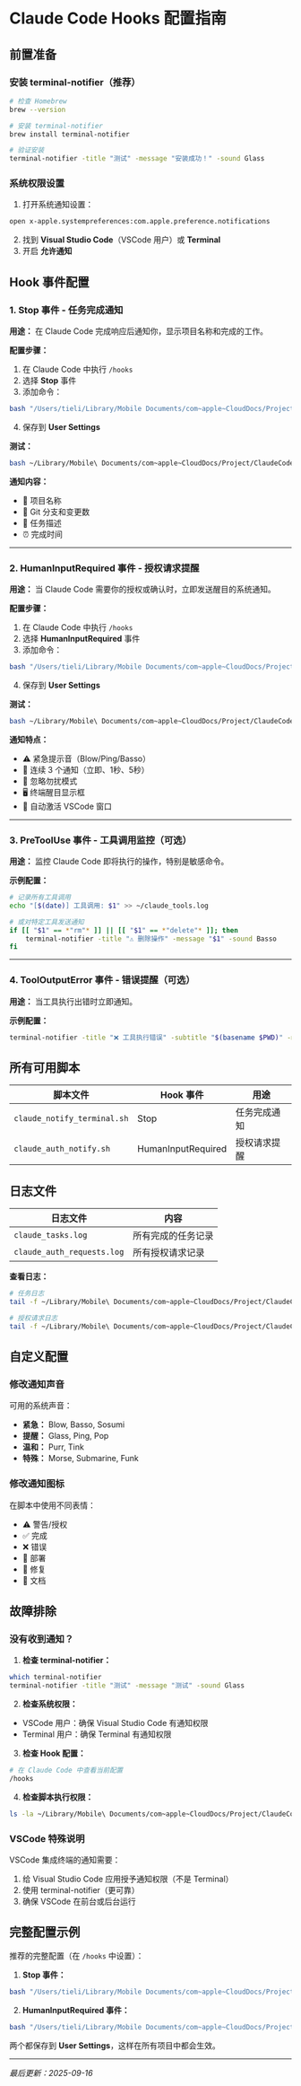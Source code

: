 # Claude Code Hooks 配置指南

## 前置准备

### 安装 terminal-notifier（推荐）
```bash
# 检查 Homebrew
brew --version

# 安装 terminal-notifier
brew install terminal-notifier

# 验证安装
terminal-notifier -title "测试" -message "安装成功！" -sound Glass
```

### 系统权限设置
1. 打开系统通知设置：
```bash
open x-apple.systempreferences:com.apple.preference.notifications
```
2. 找到 **Visual Studio Code**（VSCode 用户）或 **Terminal**
3. 开启 **允许通知**

## Hook 事件配置

### 1. Stop 事件 - 任务完成通知

**用途：** 在 Claude Code 完成响应后通知你，显示项目名称和完成的工作。

**配置步骤：**
1. 在 Claude Code 中执行 `/hooks`
2. 选择 **Stop** 事件
3. 添加命令：
```bash
bash "/Users/tieli/Library/Mobile Documents/com~apple~CloudDocs/Project/ClaudeCode_Config/claude_notify_terminal.sh"
```
4. 保存到 **User Settings**

**测试：**
```bash
bash ~/Library/Mobile\ Documents/com~apple~CloudDocs/Project/ClaudeCode_Config/claude_notify_terminal.sh "测试完成通知"
```

**通知内容：**
- 🚀 项目名称
- 🔧 Git 分支和变更数
- 📝 任务描述
- ⏰ 完成时间

---

### 2. HumanInputRequired 事件 - 授权请求提醒

**用途：** 当 Claude Code 需要你的授权或确认时，立即发送醒目的系统通知。

**配置步骤：**
1. 在 Claude Code 中执行 `/hooks`
2. 选择 **HumanInputRequired** 事件
3. 添加命令：
```bash
bash "/Users/tieli/Library/Mobile Documents/com~apple~CloudDocs/Project/ClaudeCode_Config/claude_auth_notify.sh" "需要您的授权确认"
```
4. 保存到 **User Settings**

**测试：**
```bash
bash ~/Library/Mobile\ Documents/com~apple~CloudDocs/Project/ClaudeCode_Config/claude_auth_notify.sh "测试授权提醒"
```

**通知特点：**
- ⚠️ 紧急提示音（Blow/Ping/Basso）
- 🔔 连续 3 个通知（立即、1秒、5秒）
- 📱 忽略勿扰模式
- 🖥️ 终端醒目显示框
- 🚀 自动激活 VSCode 窗口

---

### 3. PreToolUse 事件 - 工具调用监控（可选）

**用途：** 监控 Claude Code 即将执行的操作，特别是敏感命令。

**示例配置：**
```bash
# 记录所有工具调用
echo "[$(date)] 工具调用: $1" >> ~/claude_tools.log

# 或对特定工具发送通知
if [[ "$1" == *"rm"* ]] || [[ "$1" == *"delete"* ]]; then
    terminal-notifier -title "⚠️ 删除操作" -message "$1" -sound Basso
fi
```

---

### 4. ToolOutputError 事件 - 错误提醒（可选）

**用途：** 当工具执行出错时立即通知。

**示例配置：**
```bash
terminal-notifier -title "❌ 工具执行错误" -subtitle "$(basename $PWD)" -message "请检查终端输出" -sound Sosumi
```

## 所有可用脚本

| 脚本文件 | Hook 事件 | 用途 |
|---------|-----------|------|
| `claude_notify_terminal.sh` | Stop | 任务完成通知 |
| `claude_auth_notify.sh` | HumanInputRequired | 授权请求提醒 |

## 日志文件

| 日志文件 | 内容 |
|---------|------|
| `claude_tasks.log` | 所有完成的任务记录 |
| `claude_auth_requests.log` | 所有授权请求记录 |

**查看日志：**
```bash
# 任务日志
tail -f ~/Library/Mobile\ Documents/com~apple~CloudDocs/Project/ClaudeCode_Config/claude_tasks.log

# 授权请求日志
tail -f ~/Library/Mobile\ Documents/com~apple~CloudDocs/Project/ClaudeCode_Config/claude_auth_requests.log
```

## 自定义配置

### 修改通知声音

可用的系统声音：
- **紧急：** Blow, Basso, Sosumi
- **提醒：** Glass, Ping, Pop
- **温和：** Purr, Tink
- **特殊：** Morse, Submarine, Funk

### 修改通知图标

在脚本中使用不同表情：
- ⚠️ 警告/授权
- ✅ 完成
- ❌ 错误
- 🚀 部署
- 🔧 修复
- 📝 文档

## 故障排除

### 没有收到通知？

1. **检查 terminal-notifier：**
```bash
which terminal-notifier
terminal-notifier -title "测试" -message "测试" -sound Glass
```

2. **检查系统权限：**
- VSCode 用户：确保 Visual Studio Code 有通知权限
- Terminal 用户：确保 Terminal 有通知权限

3. **检查 Hook 配置：**
```bash
# 在 Claude Code 中查看当前配置
/hooks
```

4. **检查脚本执行权限：**
```bash
ls -la ~/Library/Mobile\ Documents/com~apple~CloudDocs/Project/ClaudeCode_Config/*.sh
```

### VSCode 特殊说明

VSCode 集成终端的通知需要：
1. 给 Visual Studio Code 应用授予通知权限（不是 Terminal）
2. 使用 terminal-notifier（更可靠）
3. 确保 VSCode 在前台或后台运行

## 完整配置示例

推荐的完整配置（在 `/hooks` 中设置）：

1. **Stop 事件：**
```bash
bash "/Users/tieli/Library/Mobile Documents/com~apple~CloudDocs/Project/ClaudeCode_Config/claude_notify_terminal.sh"
```

2. **HumanInputRequired 事件：**
```bash
bash "/Users/tieli/Library/Mobile Documents/com~apple~CloudDocs/Project/ClaudeCode_Config/claude_auth_notify.sh"
```

两个都保存到 **User Settings**，这样在所有项目中都会生效。

---

*最后更新：2025-09-16*